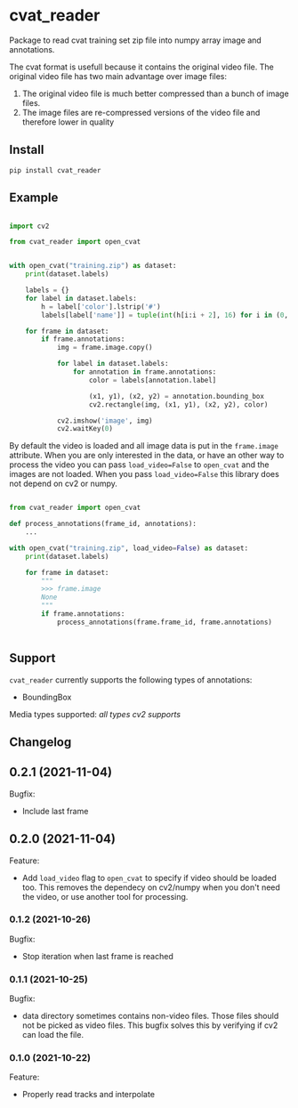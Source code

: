 # cvat_reader

Package to read cvat training set zip file into numpy array image and annotations.

The cvat format is usefull because it contains the original video file. The original video file has two main advantage over image files:
1. The original video file is much better compressed than a bunch of image files.
2. The image files are re-compressed versions of the video file and therefore lower in quality

## Install

```shell script
pip install cvat_reader
```

## Example

```python

import cv2

from cvat_reader import open_cvat


with open_cvat("training.zip") as dataset:
    print(dataset.labels)

    labels = {}
    for label in dataset.labels:
        h = label['color'].lstrip('#')
        labels[label['name']] = tuple(int(h[i:i + 2], 16) for i in (0, 2, 4))

    for frame in dataset:
        if frame.annotations:
            img = frame.image.copy()

            for label in dataset.labels:
                for annotation in frame.annotations:
                    color = labels[annotation.label]

                    (x1, y1), (x2, y2) = annotation.bounding_box
                    cv2.rectangle(img, (x1, y1), (x2, y2), color)

            cv2.imshow('image', img)
            cv2.waitKey(0)

```

By default the video is loaded and all image data is put in the `frame.image` attribute. When you are only interested in the data, or have an other way to process the video you can pass `load_video=False` to `open_cvat` and the images are not loaded. When you pass `load_video=False` this library does not depend on cv2 or numpy.


```python

from cvat_reader import open_cvat

def process_annotations(frame_id, annotations):
    ...

with open_cvat("training.zip", load_video=False) as dataset:
    print(dataset.labels)

    for frame in dataset:
        """
        >>> frame.image
        None
        """
        if frame.annotations:
            process_annotations(frame.frame_id, frame.annotations)
            

```

## Support

`cvat_reader` currently supports the following types of annotations:
- BoundingBox

Media types supported: *all types cv2 supports*


## Changelog

## 0.2.1 (2021-11-04)

Bugfix:
- Include last frame

## 0.2.0 (2021-11-04)

Feature:
- Add `load_video` flag to `open_cvat` to specify if video should be loaded too. This removes the dependecy on cv2/numpy when you don't need the video, or use another tool for processing.

### 0.1.2 (2021-10-26)

Bugfix:
- Stop iteration when last frame is reached

### 0.1.1 (2021-10-25)

Bugfix:
- data directory sometimes contains non-video files. Those files should not be picked as video files. This bugfix solves this by verifying if cv2 can load the file. 

### 0.1.0 (2021-10-22)

Feature:
- Properly read tracks and interpolate 